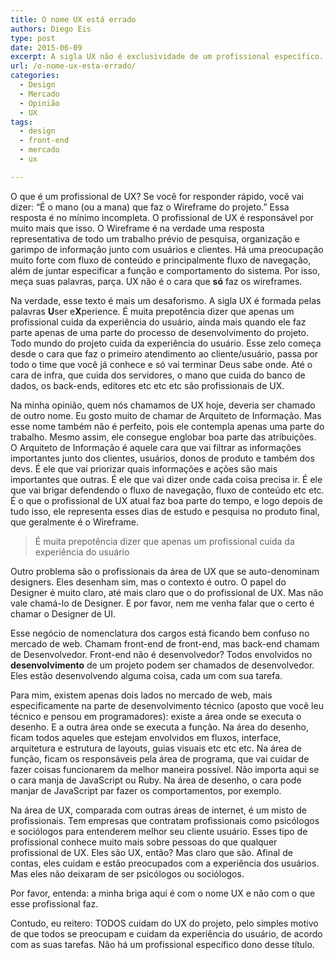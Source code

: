 ```yaml
---
title: O nome UX está errado
authors: Diego Eis
type: post
date: 2015-06-09
excerpt: A sigla UX não é exclusividade de um profissional específico. Só para os prepotentes.
url: /o-nome-ux-esta-errado/
categories:
  - Design
  - Mercado
  - Opinião
  - UX
tags:
  - design
  - front-end
  - mercado
  - ux

---
```

O que é um profissional de UX? Se você for responder rápido, você vai dizer: “É o mano (ou a mana) que faz o Wireframe do projeto.” Essa resposta é no mínimo incompleta. O profissional de UX é responsável por muito mais que isso. O Wireframe é na verdade uma resposta representativa de todo um trabalho prévio de pesquisa, organização e garimpo de informação junto com usuários e clientes. Há uma preocupação muito forte com fluxo de conteúdo e principalmente fluxo de navegação, além de juntar especificar a função e comportamento do sistema. Por isso, meça suas palavras, parça. UX não é o cara que **só** faz os wireframes.

Na verdade, esse texto é mais um desaforismo. A sigla UX é formada pelas palavras **U**ser e**X**perience. É muita prepotência dizer que apenas um profissional cuida da experiência do usuário, ainda mais quando ele faz parte apenas de uma parte do processo de desenvolvimento do projeto. Todo mundo do projeto cuida da experiência do usuário. Esse zelo começa desde o cara que faz o primeiro atendimento ao cliente/usuário, passa por todo o time que você já conhece e só vai terminar Deus sabe onde. Até o cara de infra, que cuida dos servidores, o mano que cuida do banco de dados, os back-ends, editores etc etc etc são profissionais de UX. 

Na minha opinião, quem nós chamamos de UX hoje, deveria ser chamado de outro nome. Eu gosto muito de chamar de Arquiteto de Informação. Mas esse nome também não é perfeito, pois ele contempla apenas uma parte do trabalho. Mesmo assim, ele consegue englobar boa parte das atribuições. O Arquiteto de Informação é aquele cara que vai filtrar as informações importantes junto dos clientes, usuários, donos de produto e também dos devs. É ele que vai priorizar quais informações e ações são mais importantes que outras. É ele que vai dizer onde cada coisa precisa ir. É ele que vai brigar defendendo o fluxo de navegação, fluxo de conteúdo etc etc. É o que o profissional de UX atual faz boa parte do tempo, e logo depois de tudo isso, ele representa esses dias de estudo e pesquisa no produto final, que geralmente é o Wireframe.

> É muita prepotência dizer que apenas um profissional cuida da experiência do usuário

Outro problema são o profissionais da área de UX que se auto-denominam designers. Eles desenham sim, mas o contexto é outro. O papel do Designer é muito claro, até mais claro que o do profissional de UX. Mas não vale chamá-lo de Designer. E por favor, nem me venha falar que o certo é chamar o Designer de UI.

Esse negócio de nomenclatura dos cargos está ficando bem confuso no mercado de web. Chamam front-end de front-end, mas back-end chamam de Desenvolvedor. Front-end não é desenvolvedor? Todos envolvidos no **desenvolvimento** de um projeto podem ser chamados de desenvolvedor. Eles estão desenvolvendo alguma coisa, cada um com sua tarefa.

Para mim, existem apenas dois lados no mercado de web, mais especificamente na parte de desenvolvimento técnico (aposto que você leu técnico e pensou em programadores): existe a área onde se executa o desenho. E a outra área onde se executa a função. Na área do desenho, ficam todos aqueles que estejam envolvidos em fluxos, interface, arquitetura e estrutura de layouts, guias visuais etc etc etc. Na área de função, ficam os responsáveis pela área de programa, que vai cuidar de fazer coisas funcionarem da melhor maneira possível. Não importa aqui se o cara manja de JavaScript ou Ruby. Na área de desenho, o cara pode manjar de JavaScript par fazer os comportamentos, por exemplo.



Na área de UX, comparada com outras áreas de internet, é um misto de profissionais. Tem empresas que contratam profissionais como psicólogos e sociólogos para entenderem melhor seu cliente usuário. Esses tipo de profissional conhece muito mais sobre pessoas do que qualquer profissional de UX. Eles são UX, então? Mas claro que são. Afinal de contas, eles cuidam e estão preocupados com a experiência dos usuários. Mas eles não deixaram de ser psicólogos ou sociólogos.

Por favor, entenda: a minha briga aqui é com o nome UX e não com o que esse profissional faz.

Contudo, eu reitero: TODOS cuidam do UX do projeto, pelo simples motivo de que todos se preocupam e cuidam da experiência do usuário, de acordo com as suas tarefas. Não há um profissional específico dono desse título.